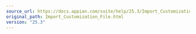 ```yaml
---
source_url: https://docs.appian.com/suite/help/25.3/Import_Customization_File.html
original_path: Import_Customization_File.html
version: "25.3"
---
```


